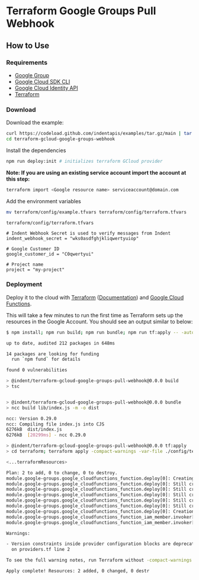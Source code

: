 # Terraform Google Groups Pull Webhook

## How to Use

### Requirements

- [Google Group](https://groups.google.com/my-groups)
- [Google Cloud SDK CLI](https://cloud.google.com/sdk/docs/install)
- [Google Cloud Identity API](https://console.cloud.google.com/apis/library/cloudidentity.googleapis.com)
- [Terraform](https://terraform.io)

### Download

Download the example:

```bash
curl https://codeload.github.com/indentapis/examples/tar.gz/main | tar -xz --strip=2 examples-main/webhooks/change/terraform-gcloud-google-groups-webhook
cd terraform-gcloud-google-groups-webhook
```

Install the dependencies

```bash
npm run deploy:init # initializes terraform GCloud provider
```

**Note: If you are using an existing service account import the account at this step:**

```bash
terraform import <Google resource name> serviceaccount@domain.com
```

Add the environment variables

```bash
mv terraform/config/example.tfvars terraform/config/terraform.tfvars
```

`terraform/config/terraform.tfvars`

```hcl
# Indent Webhook Secret is used to verify messages from Indent
indent_webhook_secret = "wks0asdfghjkliqwertyuiop"

# Google Customer ID
google_customer_id = "C0qwertyui"

# Project name
project = "my-project"
```

### Deployment

Deploy it to the cloud with [Terraform](https://terraform.io) ([Documentation](https://terraform.io/docs/)) and [Google Cloud Functions](https://console.cloud.google.com/functions).

This will take a few minutes to run the first time as Terraform sets up the resources in the Google Account. You should see an output similar to below:

```bash
$ npm install; npm run build; npm run bundle; npm run tf:apply -- -auto-approve

up to date, audited 212 packages in 648ms

14 packages are looking for funding
  run `npm fund` for details

found 0 vulnerabilities

> @indent/terraform-gcloud-google-groups-pull-webhook@0.0.0 build
> tsc


> @indent/terraform-gcloud-google-groups-pull-webhook@0.0.0 bundle
> ncc build lib/index.js -m -o dist

ncc: Version 0.29.0
ncc: Compiling file index.js into CJS
6276kB  dist/index.js
6276kB  [20299ms] - ncc 0.29.0

> @indent/terraform-gcloud-google-groups-pull-webhook@0.0.0 tf:apply
> cd terraform; terraform apply -compact-warnings -var-file ./config/terraform.tfvars "-auto-approve"

<...terraformResources>

Plan: 2 to add, 0 to change, 0 to destroy.
module.google-groups.google_cloudfunctions_function.deploy[0]: Creating...
module.google-groups.google_cloudfunctions_function.deploy[0]: Still creating... [10s elapsed]
module.google-groups.google_cloudfunctions_function.deploy[0]: Still creating... [20s elapsed]
module.google-groups.google_cloudfunctions_function.deploy[0]: Still creating... [30s elapsed]
module.google-groups.google_cloudfunctions_function.deploy[0]: Still creating... [40s elapsed]
module.google-groups.google_cloudfunctions_function.deploy[0]: Still creating... [50s elapsed]
module.google-groups.google_cloudfunctions_function.deploy[0]: Creation complete after 51s [id=projects/id-drop-weekly-zkodj/locations/us-central1/functions/indent-pull-google-groups]
module.google-groups.google_cloudfunctions_function_iam_member.invoker[0]: Creating...
module.google-groups.google_cloudfunctions_function_iam_member.invoker[0]: Creation complete after 4s [id=projects/id-drop-weekly-zkodj/locations/us-central1/functions/indent-pull-google-groups/roles/cloudfunctions.invoker/allUsers]

Warnings:

- Version constraints inside provider configuration blocks are deprecated
  on providers.tf line 2

To see the full warning notes, run Terraform without -compact-warnings.

Apply complete! Resources: 2 added, 0 changed, 0 destr
```
